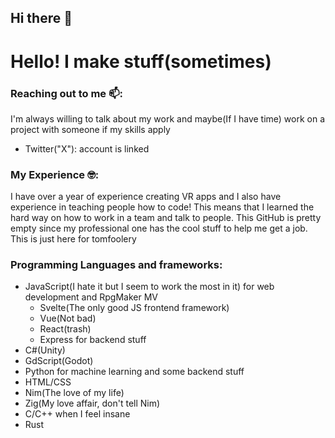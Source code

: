 ## Hi there 👋

# Hello! I make stuff(sometimes)

### Reaching out to me 📫:
I'm always willing to talk about my work and maybe(If I have time) work on a project with someone if my skills apply
- Twitter("X"): account is linked

### My Experience 🤓:
I have over a year of experience creating VR apps and I also have experience in teaching people how to code! This means that I learned the hard way on how to work in a team and talk to people. This GitHub is pretty empty since my professional one has the cool stuff to help me get a job. This is just here for tomfoolery

### Programming Languages and frameworks:
- JavaScript(I hate it but I seem to work the most in it) for web development and RpgMaker MV
  - Svelte(The only good JS frontend framework)
  - Vue(Not bad)
  - React(trash)
  - Express for backend stuff
- C#(Unity)
- GdScript(Godot)
- Python for machine learning and some backend stuff
- HTML/CSS
- Nim(The love of my life)
- Zig(My love affair, don't tell Nim)
- C/C++ when I feel insane
- Rust
